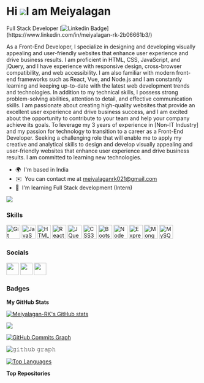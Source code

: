 Hi ![](https://user-images.githubusercontent.com/18350557/176309783-0785949b-9127-417c-8b55-ab5a4333674e.gif)I am Meiyalagan
==================================================================================================================================

Full Stack Developer
[![Linkedin Badge](https://img.shields.io/badge/-meiyalagan-blue?style=flat-square&logo=Linkedin&logoColor=white&link=[https://www.linkedin.com/in/aakash--01629954/](https://www.linkedin.com/in/meiyalagan-rk-2b06661b3/))](https://www.linkedin.com/in/meiyalagan-rk-2b06661b3/)

As a Front-End Developer, I specialize in designing and developing visually appealing and user-friendly websites that enhance user experience and drive business results. I am proficient in HTML, CSS, JavaScript, and jQuery, and I have experience with responsive design, cross-browser compatibility, and web accessibility. I am also familiar with modern front-end frameworks such as React, Vue, and Node.js and I am constantly learning and keeping up-to-date with the latest web development trends and technologies. In addition to my technical skills, I possess strong problem-solving abilities, attention to detail, and effective communication skills. I am passionate about creating high-quality websites that provide an excellent user experience and drive business success, and I am excited about the opportunity to contribute to your team and help your company achieve its goals. To leverage my 3 years of experience in \[Non-IT Industry\] and my passion for technology to transition to a career as a Front-End Developer. Seeking a challenging role that will enable me to apply my creative and analytical skills to design and develop visually appealing and user-friendly websites that enhance user experience and drive business results. I am committed to learning new technologies.

* 🌍  I'm based in India
* ✉️  You can contact me at [meiyalaganrk021@gmail.com](mailto:meiyalaganrk021@gmail.com)
* 🧠  I'm learning Full Stack development (Intern)

<a href="https://www.github.com/Meiyalagan-RK" target="_blank" rel="noreferrer"><img
src="https://img.shields.io/github/followers/Meiyalagan-RK?logo=github&style=for-the-badge&color=0891b2&labelColor=1c1917" /></a>

### Skills


<p align="left">
<a href="https://git-scm.com/" target="_blank" rel="noreferrer"><img src="https://raw.githubusercontent.com/danielcranney/readme-generator/main/public/icons/skills/git-colored.svg" width="36" height="36" alt="Git" /></a>
<a href="https://developer.mozilla.org/en-US/docs/Web/JavaScript" target="_blank" rel="noreferrer"><img src="https://raw.githubusercontent.com/danielcranney/readme-generator/main/public/icons/skills/javascript-colored.svg" width="36" height="36" alt="JavaScript" /></a>
<a href="https://developer.mozilla.org/en-US/docs/Glossary/HTML5" target="_blank" rel="noreferrer"><img src="https://raw.githubusercontent.com/danielcranney/readme-generator/main/public/icons/skills/html5-colored.svg" width="36" height="36" alt="HTML5" /></a>
<a href="https://reactjs.org/" target="_blank" rel="noreferrer"><img src="https://raw.githubusercontent.com/danielcranney/readme-generator/main/public/icons/skills/react-colored.svg" width="36" height="36" alt="React" /></a>
<a href="https://jquery.com/" target="_blank" rel="noreferrer"><img src="https://raw.githubusercontent.com/danielcranney/readme-generator/main/public/icons/skills/jquery-colored.svg" width="36" height="36" alt="JQuery" /></a>
<a href="https://www.w3.org/TR/CSS/#css" target="_blank" rel="noreferrer"><img src="https://raw.githubusercontent.com/danielcranney/readme-generator/main/public/icons/skills/css3-colored.svg" width="36" height="36" alt="CSS3" /></a>
<a href="https://getbootstrap.com/" target="_blank" rel="noreferrer"><img src="https://raw.githubusercontent.com/danielcranney/readme-generator/main/public/icons/skills/bootstrap-colored.svg" width="36" height="36" alt="Bootstrap" /></a>
<a href="https://nodejs.org/en/" target="_blank" rel="noreferrer"><img src="https://raw.githubusercontent.com/danielcranney/readme-generator/main/public/icons/skills/nodejs-colored.svg" width="36" height="36" alt="NodeJS" /></a>
<a href="https://expressjs.com/" target="_blank" rel="noreferrer"><img src="https://raw.githubusercontent.com/danielcranney/readme-generator/main/public/icons/skills/express-colored.svg" width="36" height="36" alt="Express" /></a>
<a href="https://www.mongodb.com/" target="_blank" rel="noreferrer"><img src="https://raw.githubusercontent.com/danielcranney/readme-generator/main/public/icons/skills/mongodb-colored.svg" width="36" height="36" alt="MongoDB" /></a>
<a href="https://www.mysql.com/" target="_blank" rel="noreferrer"><img src="https://raw.githubusercontent.com/danielcranney/readme-generator/main/public/icons/skills/mysql-colored.svg" width="36" height="36" alt="MySQL" /></a>
</p>


### Socials

<p align="left"> <a href="https://www.github.com/Meiyalagan-RK" target="_blank" rel="noreferrer"><img src="https://raw.githubusercontent.com/danielcranney/readme-generator/main/public/icons/socials/github.svg" width="32" height="32" /></a> <a href="https://www.linkedin.com/in/meiyalagan-rk-2b06661b3/" target="_blank" rel="noreferrer"><img src="https://raw.githubusercontent.com/danielcranney/readme-generator/main/public/icons/socials/linkedin.svg" width="32" height="32" /></a> <a href="https://www.twitter.com/meiyalagan021" target="_blank" rel="noreferrer"><img src="https://raw.githubusercontent.com/danielcranney/readme-generator/main/public/icons/socials/twitter.svg" width="32" height="32" /></a></p>

### Badges

<b>My GitHub Stats</b>

<a href="http://www.github.com/Meiyalagan-RK"><img src="https://github-readme-stats.vercel.app/api?username=Meiyalagan-RK&show_icons=true&hide=&count_private=true&title_color=0891b2&text_color=ffffff&icon_color=0891b2&bg_color=1c1917&hide_border=true&show_icons=true" alt="Meiyalagan-RK's GitHub stats" /></a>

<a href="http://www.github.com/Meiyalagan-RK"><img src="https://github-readme-streak-stats.herokuapp.com/?user=Meiyalagan-RK&stroke=ffffff&background=1c1917&ring=0891b2&fire=0891b2&currStreakNum=ffffff&currStreakLabel=0891b2&sideNums=ffffff&sideLabels=ffffff&dates=ffffff&hide_border=true" /></a>

<a href="http://www.github.com/Meiyalagan-RK"><img src="https://github-readme-activity-graph.cyclic.app/graph?username=Meiyalagan-RK&bg_color=1c1917&color=ffffff&line=0891b2&point=ffffff&area_color=1c1917&area=true&hide_border=true&custom_title=GitHub%20Commits%20Graph" alt="GitHub Commits Graph" /></a>

![𝚐𝚒𝚝𝚑𝚞𝚋 𝚐𝚛𝚊𝚙𝚑](https://github-readme-activity-graph.cyclic.app/graph?username=aakashdeveloper&theme=react-dark&hide_border=true&area=true)

<a href="https://github.com/Meiyalagan-RK" align="left"><img src="https://github-readme-stats.vercel.app/api/top-langs/?username=Meiyalagan-RK&langs_count=10&title_color=0891b2&text_color=ffffff&icon_color=0891b2&bg_color=1c1917&hide_border=true&locale=en&custom_title=Top%20%Languages" alt="Top Languages" /></a>



<b>Top Repositories</b>

<div width="100%" align="center"></div><br /><br /><br /><br /><br /><br /><br />

